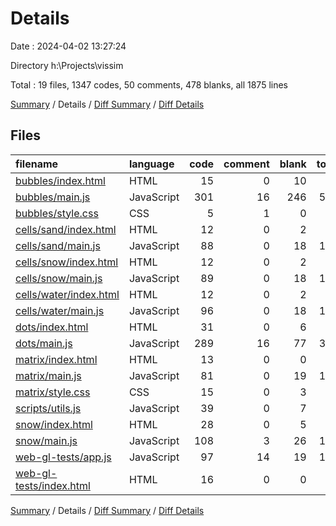 # Details

Date : 2024-04-02 13:27:24

Directory h:\\Projects\\vissim

Total : 19 files,  1347 codes, 50 comments, 478 blanks, all 1875 lines

[Summary](results.md) / Details / [Diff Summary](diff.md) / [Diff Details](diff-details.md)

## Files
| filename | language | code | comment | blank | total |
| :--- | :--- | ---: | ---: | ---: | ---: |
| [bubbles/index.html](/bubbles/index.html) | HTML | 15 | 0 | 10 | 25 |
| [bubbles/main.js](/bubbles/main.js) | JavaScript | 301 | 16 | 246 | 563 |
| [bubbles/style.css](/bubbles/style.css) | CSS | 5 | 1 | 0 | 6 |
| [cells/sand/index.html](/cells/sand/index.html) | HTML | 12 | 0 | 2 | 14 |
| [cells/sand/main.js](/cells/sand/main.js) | JavaScript | 88 | 0 | 18 | 106 |
| [cells/snow/index.html](/cells/snow/index.html) | HTML | 12 | 0 | 2 | 14 |
| [cells/snow/main.js](/cells/snow/main.js) | JavaScript | 89 | 0 | 18 | 107 |
| [cells/water/index.html](/cells/water/index.html) | HTML | 12 | 0 | 2 | 14 |
| [cells/water/main.js](/cells/water/main.js) | JavaScript | 96 | 0 | 18 | 114 |
| [dots/index.html](/dots/index.html) | HTML | 31 | 0 | 6 | 37 |
| [dots/main.js](/dots/main.js) | JavaScript | 289 | 16 | 77 | 382 |
| [matrix/index.html](/matrix/index.html) | HTML | 13 | 0 | 0 | 13 |
| [matrix/main.js](/matrix/main.js) | JavaScript | 81 | 0 | 19 | 100 |
| [matrix/style.css](/matrix/style.css) | CSS | 15 | 0 | 3 | 18 |
| [scripts/utils.js](/scripts/utils.js) | JavaScript | 39 | 0 | 7 | 46 |
| [snow/index.html](/snow/index.html) | HTML | 28 | 0 | 5 | 33 |
| [snow/main.js](/snow/main.js) | JavaScript | 108 | 3 | 26 | 137 |
| [web-gl-tests/app.js](/web-gl-tests/app.js) | JavaScript | 97 | 14 | 19 | 130 |
| [web-gl-tests/index.html](/web-gl-tests/index.html) | HTML | 16 | 0 | 0 | 16 |

[Summary](results.md) / Details / [Diff Summary](diff.md) / [Diff Details](diff-details.md)